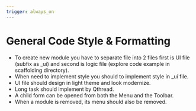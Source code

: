 ```yaml
---
trigger: always_on
---
```


# General Code Style & Formatting
- To create new module you have to separate file into 2 files  first is UI file (subfix as _ui) and second is logic file (explore code example in scaffolding directory).
- When need to implement style you should to implement style in _ui file.
- UI file should design in light theme and look modernize.
- Long task should implement by Qthread.
- A child form can be opened from both the Menu and the Toolbar.
- When a module is removed, its menu should also be removed.